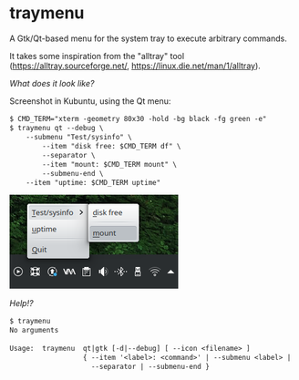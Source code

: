 # traymenu
A Gtk/Qt-based menu for the system tray to execute arbitrary commands.

It takes some inspiration from the "alltray" tool
(https://alltray.sourceforge.net/, https://linux.die.net/man/1/alltray).

*What does it look like?*

Screenshot in Kubuntu, using the Qt menu:
```
$ CMD_TERM="xterm -geometry 80x30 -hold -bg black -fg green -e"
$ traymenu qt --debug \
    --submenu "Test/sysinfo" \
        --item "disk free: $CMD_TERM df" \
        --separator \
        --item "mount: $CMD_TERM mount" \
        --submenu-end \
    --item "uptime: $CMD_TERM uptime"
```

![Screenshot](doc/traymenu_screenshot_qt.png)

*Help!?*

```
$ traymenu
No arguments

Usage:  traymenu  qt|gtk [-d|--debug] [ --icon <filename> ]
                  { --item '<label>: <command>' | --submenu <label> |
                    --separator | --submenu-end }
```
